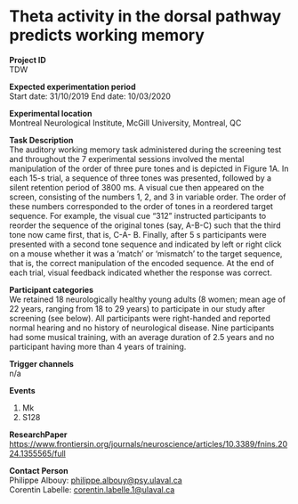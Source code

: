 # Theta activity in the dorsal pathway predicts working memory
**Project ID**\
TDW

**Expected experimentation period**\
Start date: 31/10/2019
End date: 10/03/2020

**Experimental location**\
Montreal Neurological Institute, McGill University, Montreal, QC

**Task Description**\
The auditory working memory task administered during the screening test and throughout the 7 experimental sessions involved the mental manipulation of the order of three pure tones and is depicted in Figure 1A. In each 15-s trial, a sequence of three tones was presented, followed by a silent retention period of 3800 ms. A visual cue then appeared on the screen, consisting of the numbers 1, 2, and 3 in variable order. The order of these numbers corresponded to the order of tones in a reordered target sequence. For example, the visual cue “312” instructed participants to reorder the sequence of the original tones (say, A-B-C) such that the third tone now came first, that is, C-A- B. Finally, after 5 s participants were presented with a second tone sequence and indicated by left or right click on a mouse whether it was a ‘match’ or ‘mismatch’ to the target sequence, that is, the correct manipulation of the encoded sequence. At the end of each trial, visual feedback indicated whether the response was correct.

**Participant categories**\
We retained 18 neurologically healthy young adults (8 women; mean age of 22 years, ranging from 18 to 29 years) to participate in our study after screening (see below). All participants were right-handed and reported normal hearing and no history of neurological disease. Nine participants had some musical training, with an average duration of 2.5 years and no participant having more than 4 years of training.

**Trigger channels**\
n/a

**Events**
1. Mk
2. S128

**ResearchPaper**\
https://www.frontiersin.org/journals/neuroscience/articles/10.3389/fnins.2024.1355565/full

**Contact Person**\
Philippe Albouy: philippe.albouy@psy.ulaval.ca\
Corentin Labelle: corentin.labelle.1@ulaval.ca
